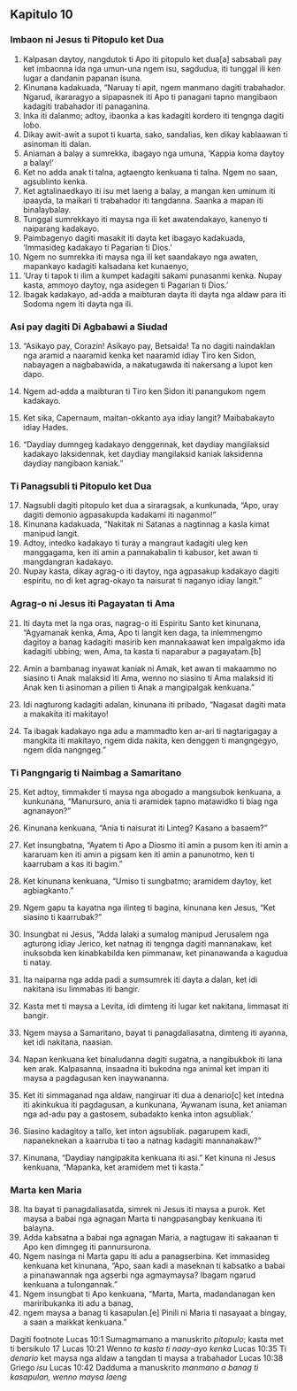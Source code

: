 Kapitulo 10
-----------

### Imbaon ni Jesus ti Pitopulo ket Dua

1. Kalpasan daytoy, nangdutok ti Apo iti pitopulo ket dua[a] sabsabali pay ket imbaonna ida nga umun-una ngem isu, sagdudua, iti tunggal ili ken lugar a dandanin papanan isuna.
2. Kinunana kadakuada, “Naruay ti apit, ngem manmano dagiti trabahador. Ngarud, ikararagyo a sipapasnek iti Apo ti panagani tapno mangibaon kadagiti trabahador iti panaganina.
3. Inka iti dalanmo; adtoy, ibaonka a kas kadagiti kordero iti tengnga dagiti lobo.
4. Dikay awit-awit a supot ti kuarta, sako, sandalias, ken dikay kablaawan ti asinoman iti dalan.
5. Aniaman a balay a sumrekka, ibagayo nga umuna, ‘Kappia koma daytoy a balay!’
6. Ket no adda anak ti talna, agtaengto kenkuana ti talna. Ngem no saan, agsublinto kenka.
7. Ket agtalinaedkayo iti isu met laeng a balay, a mangan ken uminum iti ipaayda, ta maikari ti trabahador iti tangdanna. Saanka a mapan iti binalaybalay.
8. Tunggal sumrekkayo iti maysa nga ili ket awatendakayo, kanenyo ti naiparang kadakayo.
9. Paimbagenyo dagiti masakit iti dayta ket ibagayo kadakuada, ‘Immasideg kadakayo ti Pagarian ti Dios.’
10. Ngem no sumrekka iti maysa nga ili ket saandakayo nga awaten, mapankayo kadagiti kalsadana ket kunaenyo,
11. ‘Uray ti tapok ti ilim a kumpet kadagiti sakami punasanmi kenka. Nupay kasta, ammoyo daytoy, nga asidegen ti Pagarian ti Dios.’
12. Ibagak kadakayo, ad-adda a maibturan dayta iti dayta nga aldaw para iti Sodoma ngem iti dayta nga ili.

### Asi pay dagiti Di Agbabawi a Siudad

13. “Asikayo pay, Corazin! Asikayo pay, Betsaida! Ta no dagiti naindaklan nga aramid a naaramid kenka ket naaramid idiay Tiro ken Sidon, nabayagen a nagbabawida, a nakatugawda iti nakersang a lupot ken dapo.
14. Ngem ad-adda a maibturan ti Tiro ken Sidon iti panangukom ngem kadakayo.
15. Ket sika, Capernaum, maitan-okkanto aya idiay langit? Maibabakayto idiay Hades.

16. “Daydiay dumngeg kadakayo denggennak, ket daydiay mangilaksid kadakayo laksidennak, ket daydiay mangilaksid kaniak laksidenna daydiay nangibaon kaniak.”

### Ti Panagsubli ti Pitopulo ket Dua

17. Nagsubli dagiti pitopulo ket dua a siraragsak, a kunkunada, “Apo, uray dagiti demonio agpasakupda kadakami iti naganmo!”
18. Kinunana kadakuada, “Nakitak ni Satanas a nagtinnag a kasla kimat manipud langit.
19. Adtoy, intedko kadakayo ti turay a mangraut kadagiti uleg ken manggagama, ken iti amin a pannakabalin ti kabusor, ket awan ti mangdangran kadakayo.
20. Nupay kasta, dikay agrag-o iti daytoy, nga agpasakup kadakayo dagiti espiritu, no di ket agrag-okayo ta naisurat ti naganyo idiay langit.”

### Agrag-o ni Jesus iti Pagayatan ti Ama

21. Iti dayta met la nga oras, nagrag-o iti Espiritu Santo ket kinunana, “Agyamanak kenka, Ama, Apo ti langit ken daga, ta inlemmengmo dagitoy a banag kadagiti masirib ken mannakaawat ken impalgakmo ida kadagiti ubbing; wen, Ama, ta kasta ti naparabur a pagayatam.[b]
22. Amin a bambanag inyawat kaniak ni Amak, ket awan ti makaammo no siasino ti Anak malaksid iti Ama, wenno no siasino ti Ama malaksid iti Anak ken ti asinoman a pilien ti Anak a mangipalgak kenkuana.”

23. Idi nagturong kadagiti adalan, kinunana iti pribado, “Nagasat dagiti mata a makakita iti makitayo!
24. Ta ibagak kadakayo nga adu a mammadto ken ar-ari ti nagtarigagay a mangkita iti makitayo, ngem dida nakita, ken denggen ti mangngegyo, ngem dida nangngeg.”

### Ti Pangngarig ti Naimbag a Samaritano

25. Ket adtoy, timmakder ti maysa nga abogado a mangsubok kenkuana, a kunkunana, “Manursuro, ania ti aramidek tapno matawidko ti biag nga agnanayon?”
26. Kinunana kenkuana, “Ania ti naisurat iti Linteg? Kasano a basaem?”
27. Ket insungbatna, “Ayatem ti Apo a Diosmo iti amin a pusom ken iti amin a kararuam ken iti amin a pigsam ken iti amin a panunotmo, ken ti kaarrubam a kas iti bagim.”
28. Ket kinunana kenkuana, “Umiso ti sungbatmo; aramidem daytoy, ket agbiagkanto.”

29. Ngem gapu ta kayatna nga ilinteg ti bagina, kinunana ken Jesus, “Ket siasino ti kaarrubak?”
30. Insungbat ni Jesus, “Adda lalaki a sumalog manipud Jerusalem nga agturong idiay Jerico, ket natnag iti tengnga dagiti mannanakaw, ket inuksobda ken kinabkabilda ken pimmanaw, ket pinanawanda a kagudua ti natay.
31. Ita naiparna nga adda padi a sumsumrek iti dayta a dalan, ket idi nakitana isu limmabas iti bangir.
32. Kasta met ti maysa a Levita, idi dimteng iti lugar ket nakitana, limmasat iti bangir.
33. Ngem maysa a Samaritano, bayat ti panagdaliasatna, dimteng iti ayanna, ket idi nakitana, naasian.
34. Napan kenkuana ket binaludanna dagiti sugatna, a nangibukbok iti lana ken arak. Kalpasanna, insaadna iti bukodna nga animal ket impan iti maysa a pagdagusan ken inaywananna.
35. Ket iti simmaganad nga aldaw, nangiruar iti dua a denario[c] ket intedna iti akinkukua iti pagdagusan, a kunkunana, ‘Aywanam isuna, ket aniaman nga ad-adu pay a gastosem, subadakto kenka inton agsubliak.’
36. Siasino kadagitoy a tallo, ket inton agsubliak. pagarupem kadi, napaneknekan a kaarruba ti tao a natnag kadagiti mannanakaw?”
37. Kinunana, “Daydiay nangipakita kenkuana iti asi.” Ket kinuna ni Jesus kenkuana, “Mapanka, ket aramidem met ti kasta.”

### Marta ken Maria

38. Ita bayat ti panagdaliasatda, simrek ni Jesus iti maysa a purok. Ket maysa a babai nga agnagan Marta ti nangpasangbay kenkuana iti balayna.
39. Adda kabsatna a babai nga agnagan Maria, a nagtugaw iti sakaanan ti Apo ken dimngeg iti pannursurona.
40. Ngem nasinga ni Marta gapu iti adu a panagserbina. Ket immasideg kenkuana ket kinunana, “Apo, saan kadi a maseknan ti kabsatko a babai a pinanawannak nga agserbi nga agmaymaysa? Ibagam ngarud kenkuana a tulongannak.”
41. Ngem insungbat ti Apo kenkuana, “Marta, Marta, madandanagan ken mariribukanka iti adu a banag,
42. ngem maysa a banag ti kasapulan.[e] Pinili ni Maria ti nasayaat a bingay, a saan a maikkat kenkuana.”

Dagiti footnote
Lucas 10:1 Sumagmamano a manuskrito *pitopulo*; kasta met ti bersikulo 17
Lucas 10:21 Wenno *ta kasta ti naay-ayo kenka*
Lucas 10:35 Ti *denario* ket maysa nga aldaw a tangdan ti maysa a trabahador
Lucas 10:38 Griego *isu*
Lucas 10:42 Dadduma a manuskrito *manmano a banag ti kasapulan, wenno maysa laeng*